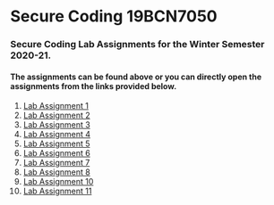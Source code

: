 # Secure Coding 19BCN7050

### Secure Coding Lab Assignments for the Winter Semester 2020-21.

#### The assignments can be found above or you can directly open the assignments from the links provided below.
1. <a href="https://github.com/Nishit3479/Secure_Coding_19BCN7050/blob/main/Secure_Coding_Lab-1/CSE-2010_19BCN7050_Lab%20Assignment-1.pdf" target="_blank">Lab Assignment 1</a>
2. <a href="https://github.com/Nishit3479/Secure_Coding_19BCN7050/blob/main/Secure_Coding_Lab-2/CSE-2010_19BCN7050_Lab%20Assignment-2.pdf" target="_blank">Lab Assignment 2</a>
3. <a href="https://github.com/Nishit3479/Secure_Coding_19BCN7050/blob/main/Secure_Coding_Lab-3/CSE-2010_19BCN7050_Lab%20Assignment-3.pdf" target="_blank">Lab Assignment 3</a>
4. <a href="https://github.com/Nishit3479/Secure_Coding_19BCN7050/blob/main/Secure_Coding_Lab-4/CSE-2010_19BCN7050_Lab%20Assignment-4.pdf" target="_blank">Lab Assignment 4</a>
5. <a href="https://github.com/Nishit3479/Secure_Coding_19BCN7050/blob/main/Secure_Coding_Lab-5/CSE-2010_19BCN7050_Lab%20Assignment-5.pdf" target="_blank">Lab Assignment 5</a>
6. <a href="https://github.com/Nishit3479/Secure_Coding_19BCN7050/blob/main/Secure_Coding_Lab-6/CSE-2010_19BCN7050_Lab%20Assignment-6.pdf" target="_blank">Lab Assignment 6</a>
7. <a href="https://github.com/Nishit3479/Secure_Coding_19BCN7050/blob/main/Secure_Coding_Lab-7/CSE-2010_19BCN7050_Lab%20Assignment-7.pdf" target="_blank">Lab Assignment 7</a>
8. <a href="https://github.com/Nishit3479/Secure_Coding_19BCN7050/blob/main/Secure_Coding_Lab-8/CSE-2010_19BCN7050_Lab%20Assignment-8.pdf" target="_blank">Lab Assignment 8</a>
10. <a href="https://github.com/Nishit3479/Secure_Coding_19BCN7050/blob/main/Secure_Coding_Lab-10/CSE-2010_19BCN7050_Lab%20Assignment-10.pdf" target="_blank">Lab Assignment 10</a>
11. <a href="https://github.com/Nishit3479/Secure_Coding_19BCN7050/blob/main/Secure_Coding_Lab-11/CSE-2010_19BCN7050_Lab%20Assignment-11.pdf" target="_blank">Lab Assignment 11</a>

